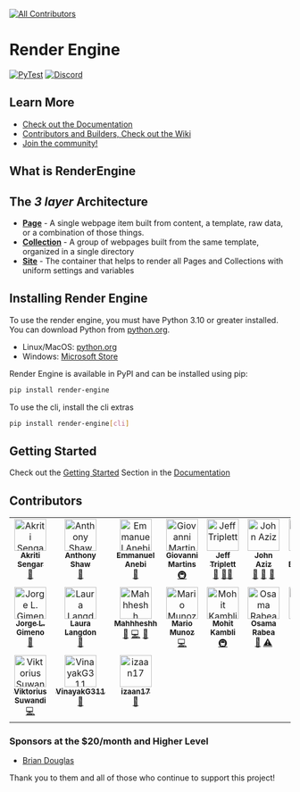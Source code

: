 <!-- markdownlint-disable -->
<!-- ALL-CONTRIBUTORS-BADGE:START - Do not remove or modify this section -->

[![All Contributors](https://img.shields.io/badge/all_contributors-17-orange.svg?style=flat-square)](#contributors-)

<!-- ALL-CONTRIBUTORS-BADGE:END -->
<!-- markdownlint -->

# Render Engine

[![PyTest](https://github.com/kjaymiller/render_engine/actions/workflows/test.yml/badge.svg)](https://github.com/kjaymiller/render_engine/actions/workflows/test.yml)
[![Discord](https://img.shields.io/discord/1174377880118104156?label=Discord&color=purple)](https://discord.gg/2xMQ4j4d8m)

## Learn More

- [Check out the Documentation](https://render-engine.readthedocs.io/en/latest/)
- [Contributors and Builders, Check out the Wiki](https://github.com/render-engine/render-engine/wiki)
- [Join the community!](https://discord.gg/2xMQ4j4d8m)

## What is RenderEngine

## The _3 layer_ Architecture

- **[Page](.github/render_engine/page.html)** - A single webpage item built from content, a template, raw data, or a combination of those things.
- **[Collection](.github/render_engine/collection.html)** - A group of webpages built from the same template, organized in a single directory
- **[Site](.github/render_engine/site.html)** - The container that helps to render all Pages and Collections with uniform settings and variables

## Installing Render Engine

To use the render engine, you must have Python 3.10 or greater installed. You can download Python from [python.org](https://python.org).

- Linux/MacOS: [python.org](https://python.org)
- Windows: [Microsoft Store](https://apps.microsoft.com/store/detail/python-311/9NRWMJP3717K)

Render Engine is available in PyPI and can be installed using pip:

```bash
pip install render-engine
```

To use the cli, install the cli extras

```bash
pip install render-engine[cli]
```

## Getting Started

Check out the [Getting Started](https://render-engine.readthedocs.io/en/latest/page/) Section in the [Documentation](https://render-engine.readthedocs.io)

## Contributors

<!-- ALL-CONTRIBUTORS-LIST:START - Do not remove or modify this section -->
<!-- prettier-ignore-start -->
<!-- markdownlint-disable -->
<table>
  <tbody>
    <tr>
      <td align="center" valign="top" width="14.28%"><a href="https://github.com/Tashuuuu"><img src="https://avatars.githubusercontent.com/u/85075827?v=4?s=57" width="57px;" alt="Akriti Sengar"/><br /><sub><b>Akriti Sengar</b></sub></a><br /><a href="#tool-Tashuuuu" title="Tools">🔧</a></td>
      <td align="center" valign="top" width="14.28%"><a href="https://tonybaloney.github.io/"><img src="https://avatars.githubusercontent.com/u/1532417?v=4?s=57" width="57px;" alt="Anthony Shaw"/><br /><sub><b>Anthony Shaw</b></sub></a><br /><a href="https://github.com/render-engine/render-engine/commits?author=tonybaloney" title="Documentation">📖</a></td>
      <td align="center" valign="top" width="14.28%"><a href="https://github.com/mannyanebi"><img src="https://avatars.githubusercontent.com/u/25439000?v=4?s=57" width="57px;" alt="Emmanuel Anebi"/><br /><sub><b>Emmanuel Anebi</b></sub></a><br /><a href="#plugin-mannyanebi" title="Plugin/utility libraries">🔌</a></td>
      <td align="center" valign="top" width="14.28%"><a href="http://giovannimartins.dev"><img src="https://avatars.githubusercontent.com/u/7796661?v=4?s=57" width="57px;" alt="Giovanni Martins"/><br /><sub><b>Giovanni Martins</b></sub></a><br /><a href="#infra-giovannism20" title="Infrastructure (Hosting, Build-Tools, etc)">🚇</a></td>
      <td align="center" valign="top" width="14.28%"><a href="https://webology.dev"><img src="https://avatars.githubusercontent.com/u/50527?v=4?s=57" width="57px;" alt="Jeff Triplett"/><br /><sub><b>Jeff Triplett</b></sub></a><br /><a href="https://github.com/render-engine/render-engine/commits?author=jefftriplett" title="Documentation">📖</a> <a href="#mentoring-jefftriplett" title="Mentoring">🧑‍🏫</a></td>
      <td align="center" valign="top" width="14.28%"><a href="https://linktr.ee/john0isaac"><img src="https://avatars.githubusercontent.com/u/64026625?v=4?s=57" width="57px;" alt="John Aziz"/><br /><sub><b>John Aziz</b></sub></a><br /><a href="https://github.com/render-engine/render-engine/commits?author=john0isaac" title="Documentation">📖</a> <a href="#maintenance-john0isaac" title="Maintenance">🚧</a> <a href="#userTesting-john0isaac" title="User Testing">📓</a></td>
      <td align="center" valign="top" width="14.28%"><a href="https://www.jonafato.com"><img src="https://avatars.githubusercontent.com/u/392720?v=4?s=57" width="57px;" alt="Jon Banafato"/><br /><sub><b>Jon Banafato</b></sub></a><br /><a href="https://github.com/render-engine/render-engine/commits?author=jonafato" title="Code">💻</a></td>
    </tr>
    <tr>
      <td align="center" valign="top" width="14.28%"><a href="https://github.com/jlgimeno"><img src="https://avatars.githubusercontent.com/u/17421585?v=4?s=57" width="57px;" alt="Jorge L. Gimeno"/><br /><sub><b>Jorge L. Gimeno</b></sub></a><br /><a href="https://github.com/render-engine/render-engine/commits?author=jlgimeno" title="Documentation">📖</a></td>
      <td align="center" valign="top" width="14.28%"><a href="http://lauralangdon.io"><img src="https://avatars.githubusercontent.com/u/48335772?v=4?s=57" width="57px;" alt="Laura Langdon"/><br /><sub><b>Laura Langdon</b></sub></a><br /><a href="https://github.com/render-engine/render-engine/commits?author=LauraLangdon" title="Documentation">📖</a></td>
      <td align="center" valign="top" width="14.28%"><a href="https://github.com/Mahhheshh"><img src="https://avatars.githubusercontent.com/u/100200105?v=4?s=57" width="57px;" alt="Mahhheshh"/><br /><sub><b>Mahhheshh</b></sub></a><br /><a href="https://github.com/render-engine/render-engine/commits?author=Mahhheshh" title="Documentation">📖</a> <a href="https://github.com/render-engine/render-engine/commits?author=Mahhheshh" title="Code">💻</a> <a href="#maintenance-Mahhheshh" title="Maintenance">🚧</a></td>
      <td align="center" valign="top" width="14.28%"><a href="https://www.pythonbynight.com"><img src="https://avatars.githubusercontent.com/u/46942991?v=4?s=57" width="57px;" alt="Mario Munoz"/><br /><sub><b>Mario Munoz</b></sub></a><br /><a href="https://github.com/render-engine/render-engine/commits?author=tataraba" title="Code">💻</a></td>
      <td align="center" valign="top" width="14.28%"><a href="https://github.com/MohitKambli"><img src="https://avatars.githubusercontent.com/u/31406633?v=4?s=57" width="57px;" alt="Mohit Kambli"/><br /><sub><b>Mohit Kambli</b></sub></a><br /><a href="#infra-MohitKambli" title="Infrastructure (Hosting, Build-Tools, etc)">🚇</a></td>
      <td align="center" valign="top" width="14.28%"><a href="https://github.com/OsamaRab3"><img src="https://avatars.githubusercontent.com/u/159753803?v=4?s=57" width="57px;" alt="Osama Rabea "/><br /><sub><b>Osama Rabea </b></sub></a><br /><a href="https://github.com/render-engine/render-engine/commits?author=OsamaRab3" title="Documentation">📖</a> <a href="https://github.com/render-engine/render-engine/commits?author=OsamaRab3" title="Tests">⚠️</a></td>
      <td align="center" valign="top" width="14.28%"><a href="https://www.pamelafox.org"><img src="https://avatars.githubusercontent.com/u/297042?v=4?s=57" width="57px;" alt="Pamela Fox"/><br /><sub><b>Pamela Fox</b></sub></a><br /><a href="https://github.com/render-engine/render-engine/commits?author=pamelafox" title="Documentation">📖</a></td>
    </tr>
    <tr>
      <td align="center" valign="top" width="14.28%"><a href="https://github.com/viktoriussuwandi"><img src="https://avatars.githubusercontent.com/u/68414300?v=4?s=57" width="57px;" alt="Viktorius Suwandi"/><br /><sub><b>Viktorius Suwandi</b></sub></a><br /><a href="https://github.com/render-engine/render-engine/commits?author=viktoriussuwandi" title="Code">💻</a></td>
      <td align="center" valign="top" width="14.28%"><a href="https://github.com/VinayakG311"><img src="https://avatars.githubusercontent.com/u/96966973?v=4?s=57" width="57px;" alt="VinayakG311"/><br /><sub><b>VinayakG311</b></sub></a><br /><a href="#plugin-VinayakG311" title="Plugin/utility libraries">🔌</a></td>
      <td align="center" valign="top" width="14.28%"><a href="https://github.com/Izaan17"><img src="https://avatars.githubusercontent.com/u/93177492?v=4?s=57" width="57px;" alt="izaan17"/><br /><sub><b>izaan17</b></sub></a><br /><a href="#plugin-izaan17" title="Plugin/utility libraries">🔌</a></td>
    </tr>
  </tbody>
</table>

<!-- markdownlint-restore -->
<!-- prettier-ignore-end -->

<!-- ALL-CONTRIBUTORS-LIST:END -->
<!-- prettier-ignore-start -->
<!-- markdownlint-disable -->

<!-- markdownlint-restore -->
<!-- prettier-ignore-end -->

<!-- ALL-CONTRIBUTORS-LIST:END -->

### Sponsors at the $20/month and Higher Level

- [Brian Douglas](https://github.com/bdougie)

Thank you to them and all of those who continue to support this project!
